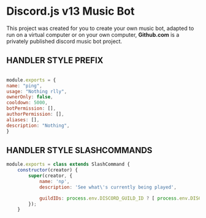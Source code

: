 # Discord.js v13 Music Bot
This project was created for you to create your own music bot, adapted to run on a virtual computer or on your own computer, **Github.com** is a privately published discord music bot project.

## HANDLER STYLE PREFIX
```js

module.exports = {
name: "ping",
usage: "Nothing rlly",
ownerOnly: false, 
cooldown: 5000,
botPermission: [],
authorPermission: [],
aliases: [],
description: "Nothing",
}

```

## HANDLER STYLE SLASHCOMMANDS
```js
module.exports = class extends SlashCommand {
    constructor(creator) {
        super(creator, {
            name: 'np',
            description: 'See what\'s currently being played',

            guildIDs: process.env.DISCORD_GUILD_ID ? [ process.env.DISCORD_GUILD_ID ] : undefined
        });
    }

```
